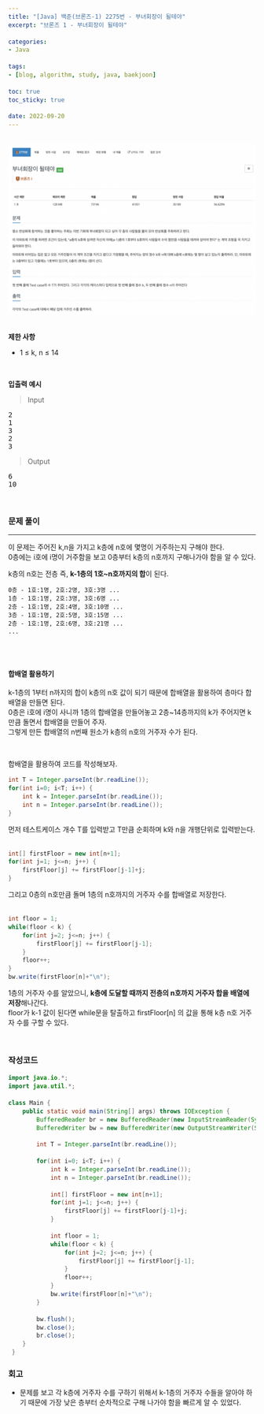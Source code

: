 ```yaml
--- 
title: "[Java] 백준(브론즈-1) 2275번 - 부녀회장이 될테야" 
excerpt: "브론즈 1 - 부녀회장이 될테야" 

categories: 
- Java

tags: 
- [blog, algorithm, study, java, baekjoon]

toc: true
toc_sticky: true

date: 2022-09-20
--- 
```


<br>

<center><img src="/assets/images/baekjoon/2275.png"></center>

<br>

**제한 사항**
- 1 ≤ k, n ≤ 14

<br>

**입출력 예시**
> Input
<pre>
2
1
3
2
3
</pre>
> Output
<pre>
6
10
</pre>
<br>

### 문제 풀이
---
이 문제는 주어진 k,n을 가지고 k층에 n호에 몇명이 거주하는지 구해야 한다. <br>
0층에는 i호에 i명이 거주함을 보고 0층부터 k층의 n호까지 구해나가야 함을 알 수 있다.

k층의 n호는 전층 즉, **k-1층의 1호~n호까지의 합**이 된다.
```
0층 - 1호:1명, 2호:2명, 3호:3명 ...
1층 - 1호:1명, 2호:3명, 3호:6명 ...
2층 - 1호:1명, 2호:4명, 3호:10명 ...
3층 - 1호:1명, 2호:5명, 3호:15명 ...
2층 - 1호:1명, 2호:6명, 3호:21명 ...
...
```

<br>
<br>

#### 합배열 활용하기
k-1층의 1부터 n까지의 합이 k층의 n호 값이 되기 때문에 합배열을 활용하여 층마다 합배열을 만들면 된다. <br>
0층은 i호에 i명이 사니까 1층의 합배열을 만들어놓고 2층~14층까지의 k가 주어지면 k만큼 돌면서 합배열을 만들어 주자. <br>
그렇게 만든 합배열의 n번째 원소가 k층의 n호의 거주자 수가 된다.

<br>

합배열을 활용하여 코드를 작성해보자.

```java
int T = Integer.parseInt(br.readLine());
for(int i=0; i<T; i++) {
    int k = Integer.parseInt(br.readLine());
    int n = Integer.parseInt(br.readLine());
}
```
먼저 테스트케이스 개수 T를 입력받고 T만큼 순회하며 k와 n을 개행단위로 입력받는다.
<br>
<br>

```java
int[] firstFloor = new int[n+1];
for(int j=1; j<=n; j++) {
    firstFloor[j] += firstFloor[j-1]+j;
}
```
그리고 0층의 n호만큼 돌며 1층의 n호까지의 거주자 수를 합배열로 저장한다.
<br>
<br>

```java
int floor = 1;
while(floor < k) {
    for(int j=2; j<=n; j++) {
        firstFloor[j] += firstFloor[j-1];
    }
    floor++;
}
bw.write(firstFloor[n]+"\n");
```
1층의 거주자 수를 알았으니, **k층에 도달할 때까지 전층의 n호까지 거주자 합을 배열에 저장**해나간다. <br>
floor가 k-1 값이 된다면 while문을 탈출하고 firstFloor[n] 의 값을 통해 k층 n호 거주자 수를 구할 수 있다.


<br>

### 작성코드
```java
import java.io.*;
import java.util.*;

class Main {
    public static void main(String[] args) throws IOException {
        BufferedReader br = new BufferedReader(new InputStreamReader(System.in));
        BufferedWriter bw = new BufferedWriter(new OutputStreamWriter(System.out));
        
        int T = Integer.parseInt(br.readLine());

        for(int i=0; i<T; i++) {
            int k = Integer.parseInt(br.readLine());
            int n = Integer.parseInt(br.readLine());

            int[] firstFloor = new int[n+1];
            for(int j=1; j<=n; j++) {
                firstFloor[j] += firstFloor[j-1]+j;
            }
            
            int floor = 1;
            while(floor < k) {
                for(int j=2; j<=n; j++) {
                    firstFloor[j] += firstFloor[j-1];
                }
                floor++;
            }
            bw.write(firstFloor[n]+"\n");
        }
        
        bw.flush();
        bw.close();
        br.close();
    }
 }
```

### 회고
- 문제를 보고 각 k층에 거주자 수를 구하기 위해서 k-1층의 거주자 수들을 알아야 하기 때문에 가장 낮은 층부터 순차적으로 구해 나가야 함을 빠르게 알 수 있었다.
